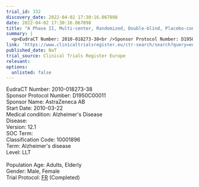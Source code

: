 ```yaml
---
trial_id: 332
discovery_date: 2022-04-02 17:30:16.067098
date: 2022-04-02 17:30:16.067098
title: "A Phase II, Multi-center, Randomized, Double-blind, Placebo-controlled, Crossover Study to Evaluate the Pharmacodynamic Effect of Single and Multiple Oral Doses of AZD1446/ Placebo and a Single Dos..."
summary: |
  <p>EudraCT Number: 2010-018273-38<br />Sponsor Protocol Number: D1950C00011<br />Sponsor Name: AstraZeneca AB<br />Start Date: 2010-03-22<br />Medical condition: Alzheimer's Disease<br />Disease: <br />Version: 12.1<br />SOC Term: <br />Classification Code: 10001896<br />Term: Alzheimer's disease<br />Level: LLT<br /><br />Population Age: Adults, Elderly<br />Gender: Male, Female<br />Trial Protocol: <a href="https://www.clinicaltrialsregister.eu/ctr-search/trial/2010-018273-38/FR">FR</a> (Completed)</p>
link: 'https://www.clinicaltrialsregister.eu/ctr-search/search?query=eudract_number:2010-018273-38'
published_date: NaT
trial_source: Clinical Trials Register Europe
relevant: 
options:
  unlisted: false
---
```

<p>EudraCT Number: 2010-018273-38<br />Sponsor Protocol Number: D1950C00011<br />Sponsor Name: AstraZeneca AB<br />Start Date: 2010-03-22<br />Medical condition: Alzheimer's Disease<br />Disease: <br />Version: 12.1<br />SOC Term: <br />Classification Code: 10001896<br />Term: Alzheimer's disease<br />Level: LLT<br /><br />Population Age: Adults, Elderly<br />Gender: Male, Female<br />Trial Protocol: <a href="https://www.clinicaltrialsregister.eu/ctr-search/trial/2010-018273-38/FR">FR</a> (Completed)</p>